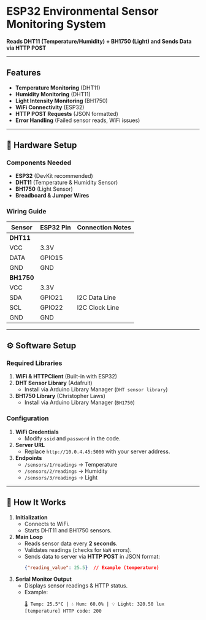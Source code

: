 # **ESP32 Environmental Sensor Monitoring System**  
**Reads DHT11 (Temperature/Humidity) + BH1750 (Light) and Sends Data via HTTP POST**  

---

## **Features**  
- **Temperature Monitoring** (DHT11)  
- **Humidity Monitoring** (DHT11)  
- **Light Intensity Monitoring** (BH1750)  
- **WiFi Connectivity** (ESP32)  
- **HTTP POST Requests** (JSON formatted)  
- **Error Handling** (Failed sensor reads, WiFi issues)  

---

## **🔧 Hardware Setup**  
### **Components Needed**  
- **ESP32** (DevKit recommended)  
- **DHT11** (Temperature & Humidity Sensor)  
- **BH1750** (Light Sensor)    
- **Breadboard & Jumper Wires**  

### **Wiring Guide**  
| Sensor   | ESP32 Pin | Connection Notes |  
|----------|----------|----------------|  
| **DHT11** | |  
| VCC      | 3.3V     | |  
| DATA     | GPIO15   | |  
| GND      | GND      | |  
| **BH1750** | |  
| VCC      | 3.3V     | |  
| SDA      | GPIO21   | I2C Data Line |  
| SCL      | GPIO22   | I2C Clock Line |  
| GND      | GND      | |  

---

## **⚙️ Software Setup**  
### **Required Libraries**  
1. **WiFi & HTTPClient** (Built-in with ESP32)  
2. **DHT Sensor Library** (Adafruit)  
   - Install via Arduino Library Manager (`DHT sensor library`)  
3. **BH1750 Library** (Christopher Laws)  
   - Install via Arduino Library Manager (`BH1750`)  

### **Configuration**  
1. **WiFi Credentials**  
   - Modify `ssid` and `password` in the code.  
2. **Server URL**  
   - Replace `http://10.0.4.45:5000` with your server address.  
3. **Endpoints**  
   - `/sensors/1/readings` → Temperature  
   - `/sensors/2/readings` → Humidity  
   - `/sensors/3/readings` → Light  

---

## **📡 How It Works**  
1. **Initialization**  
   - Connects to WiFi.  
   - Starts DHT11 and BH1750 sensors.  
2. **Main Loop**  
   - Reads sensor data every **2 seconds**.  
   - Validates readings (checks for `NaN` errors).  
   - Sends data to server via **HTTP POST** in JSON format:  
     ```json
     {"reading_value": 25.5}  // Example (temperature)
     ```
3. **Serial Monitor Output**  
   - Displays sensor readings & HTTP status.  
   - Example:  
     ```
     🌡️ Temp: 25.5°C | 💧 Hum: 60.0% | 💡 Light: 320.50 lux
     [temperature] HTTP code: 200
     ```
